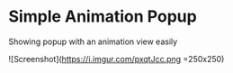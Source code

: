 # Simple Animation Popup
Showing popup with an animation view easily

![Screenshot](https://i.imgur.com/pxqtJcc.png =250x250)


